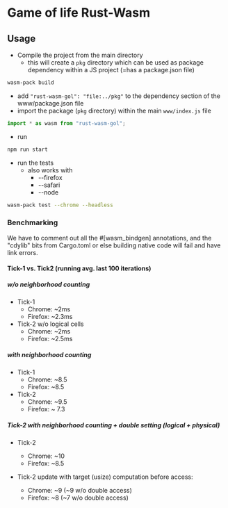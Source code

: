 # Game of life Rust-Wasm

## Usage

* Compile the project from the main directory
  - this will create a `pkg` directory which can be used as package dependency within a JS project (=has a package.json file)
```bash
wasm-pack build
```
* add `"rust-wasm-gol": "file:../pkg"` to the dependency section of the www/package.json file
* import the package (`pkg` directory) within the main `www/index.js` file
```js
import * as wasm from "rust-wasm-gol";
```
* run
```bash
npm run start
```
* run the tests
  - also works with
    + --firefox
    + --safari
    + --node
```bash
wasm-pack test --chrome --headless
```

### Benchmarking

We have to comment out all the #[wasm_bindgen] annotations, and the "cdylib" bits from Cargo.toml or else building native code will fail and have link errors.

#### Tick-1 vs. Tick2 (running avg. last 100 iterations)

##### w/o neighborhood counting

* Tick-1 
    - Chrome: ~2ms
    - Firefox: ~2.3ms
* Tick-2 w/o logical cells
    - Chrome: ~2ms
    - Firefox: ~2.5ms
 
##### with neighborhood counting
 
* Tick-1 
    - Chrome: ~8.5
    - Firefox: ~8.5
* Tick-2
    - Chrome: ~9.5
    - Firefox: ~ 7.3
    
##### Tick-2 with neighborhood counting + double setting (logical + physical)

* Tick-2
    - Chrome: ~10
    - Firefox: ~8.5

* Tick-2 update with target (usize) computation before access:
    - Chrome: ~9 (~9 w/o double access)
    - Firefox: ~8 (~7 w/o double access)

